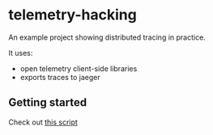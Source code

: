 # telemetry-hacking

An example project showing distributed tracing in practice.

It uses:

 - open telemetry client-side libraries
 - exports traces to jaeger

## Getting started

Check out [this script](./deploy/kind/deploy.sh)
